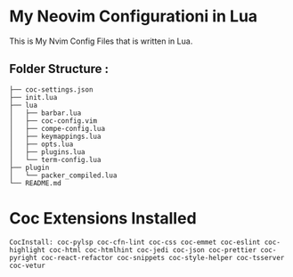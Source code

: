 # My Neovim Configurationi in Lua

This is My Nvim Config Files that is written in Lua.

## Folder Structure :

```
├── coc-settings.json
├── init.lua
├── lua
│   ├── barbar.lua
│   ├── coc-config.vim
│   ├── compe-config.lua
│   ├── keymappings.lua
│   ├── opts.lua
│   ├── plugins.lua
│   └── term-config.lua
├── plugin
│   └── packer_compiled.lua
└── README.md
```

# Coc Extensions Installed

```
CocInstall: coc-pylsp coc-cfn-lint coc-css coc-emmet coc-eslint coc-highlight coc-html coc-htmlhint coc-jedi coc-json coc-prettier coc-pyright coc-react-refactor coc-snippets coc-style-helper coc-tsserver coc-vetur
```
